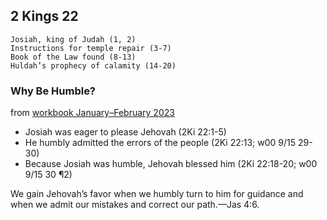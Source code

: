 ## 2 Kings 22

```
Josiah, king of Judah (1, 2)
Instructions for temple repair (3-7)
Book of the Law found (8-13)
Huldah’s prophecy of calamity (14-20)
```

### Why Be Humble?

from [workbook January–February 2023](https://www.jw.org/en/library/jw-meeting-workbook/january-february-2023-mwb/Life-and-Ministry-Meeting-Schedule-for-January-2-8-2023/Why-Be-Humble/)

- Josiah was eager to please Jehovah (2Ki 22:1-5)
- He humbly admitted the errors of the people (2Ki 22:13; w00 9/15 29-30)
- Because Josiah was humble, Jehovah blessed him (2Ki 22:18-20; w00 9/15 30 ¶2)

We gain Jehovah’s favor when we humbly turn to him for guidance and when we admit our mistakes and correct our path.​—Jas 4:6.
